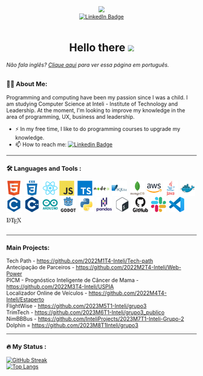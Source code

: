 <div id="header" align="center">
  <img src="https://media3.giphy.com/media/jdPMeyv9rn0hZHh8n9/giphy.gif?cid=790b76115t7v1zkfvvwba1kc02r8920k53ynd9qqx9htmkx0&rid=giphy.gif&ct=s" width="250"/>
  <div id="badges">
    <a href="https://www.linkedin.com/in/vitoraugustobarros/">
      <img src="https://img.shields.io/badge/LinkedIn-blue?style=for-the-badge&logo=linkedin&logoColor=white" alt="LinkedIn Badge"/>
    </a>
  </div>
  <img src="https://komarev.com/ghpvc/?username=dtonavitor&style=flat-square&color=blue" alt=""/>
  <h1>
    Hello there
    <img src="https://media.giphy.com/media/hvRJCLFzcasrR4ia7z/giphy.gif" width="30px"/>
  </h1>
</div>

<h6>Não fala inglês? <a href="https://github.com/dtonavitor/dtonavitor/blob/main/README.md">Clique aqui</a> para ver essa página em português.</h6>

### :man_technologist: About Me: 
Programming and computing have been my passion since I was a child. I am studying Computer Science at Inteli - Institute of Technology and Leadership. At the moment, I'm looking to improve my knowledge in the area of programming, UX, business and leadership.
- :zap: In my free time, I like to do programming courses to upgrade my knowledge.
- :mailbox: How to reach me: [![Linkedin Badge](https://img.shields.io/badge/-dtonavitor-blue?style=flat&logo=Linkedin&logoColor=white)](https://www.linkedin.com/in/vitoraugustobarros/)

---
### :hammer_and_wrench: Languages and Tools :
<div>
  <img src="https://github.com/devicons/devicon/blob/master/icons/html5/html5-original.svg" title="HTML5" alt="HTML" width="40" height="40"/>&nbsp;
  <img src="https://github.com/devicons/devicon/blob/master/icons/css3/css3-plain-wordmark.svg"  title="CSS3" alt="CSS" width="40" height="40"/>&nbsp;
  <img src="https://github.com/devicons/devicon/blob/master/icons/react/react-original.svg" title="React"  alt="React" width="40" height="40"/>
  <img src="https://github.com/devicons/devicon/blob/master/icons/javascript/javascript-original.svg" title="JavaScript" alt="JavaScript" width="40" height="40"/>&nbsp;
  <img src="https://github.com/devicons/devicon/blob/master/icons/typescript/typescript-original.svg" title="Typescript"  alt="Typescript" width="40" height="40"/>
  <img src="https://github.com/devicons/devicon/blob/master/icons/nodejs/nodejs-original-wordmark.svg" title="NodeJS" alt="NodeJS" width="40" height="40"/>&nbsp;
  <img src="https://github.com/devicons/devicon/blob/master/icons/sqlite/sqlite-original-wordmark.svg" title="SQLite"  alt="SQLite" width="40" height="40"/>&nbsp;
  <img src="https://github.com/devicons/devicon/blob/master/icons/mongodb/mongodb-original-wordmark.svg" title="mongodb"  alt="mongodb" width="40" height="40"/>
  <img src="https://github.com/devicons/devicon/blob/master/icons/amazonwebservices/amazonwebservices-original-wordmark.svg" title="AWS"  alt="AWS" width="40" height="40"/>
  <img src="https://github.com/devicons/devicon/blob/master/icons/java/java-original-wordmark.svg" title="Java"  alt="Java" width="40" height="40"/>
  <img src="https://github.com/devicons/devicon/blob/master/icons/docker/docker-original.svg" title="Docker"  alt="Docker" width="40" height="40"/>
  <img src="https://github.com/devicons/devicon/blob/master/icons/c/c-plain.svg" title="C"  alt="C" width="40" height="40"/>&nbsp;
  <img src="https://github.com/devicons/devicon/blob/master/icons/cplusplus/cplusplus-plain.svg" title="C++"  alt="C++" width="40" height="40"/>&nbsp;
  <img src="https://github.com/devicons/devicon/blob/master/icons/arduino/arduino-original-wordmark.svg" title="Arduino"  alt="Arduino" width="40" height="40"/>&nbsp;
  <img src="https://github.com/devicons/devicon/blob/master/icons/godot/godot-original-wordmark.svg" title="Godot"  alt="Godot" width="40" height="40"/>&nbsp;
  <img src="https://github.com/devicons/devicon/blob/master/icons/python/python-original.svg" title="Python" alt="Python" width="40" height="40"/>&nbsp;
  <img src="https://github.com/devicons/devicon/blob/master/icons/pandas/pandas-original-wordmark.svg" title="Pandas"  alt="Pandas" width="40" height="40"/>&nbsp;
  <img src="https://github.com/devicons/devicon/blob/master/icons/bash/bash-original.svg" title="Bash"  alt="Bash" width="40" height="40"/>&nbsp;
  <img src="https://github.com/devicons/devicon/blob/master/icons/github/github-original-wordmark.svg" title="Github" alt="Github" width="40" height="40"/>&nbsp;
  <img src="https://github.com/devicons/devicon/blob/master/icons/slack/slack-original.svg" title="Slack" alt="Slack" width="40" height="40"/>&nbsp;
  <img src="https://github.com/devicons/devicon/blob/master/icons/vscode/vscode-original.svg" title="VScode" alt="VScode" width="40" height="40"/>&nbsp;
  <img src="https://github.com/devicons/devicon/blob/master/icons/latex/latex-original.svg" title="Latex"  alt="Latex" width="40" height="40"/>
</div>

---

### Main Projects: 
<div>
   Tech Path - <a href="https://github.com/2022M1T4-Inteli/Tech-path">https://github.com/2022M1T4-Inteli/Tech-path</a><br>
   Antecipação de Parceiros - <a href="https://github.com/2022M2T4-Inteli/Web-Power"> https://github.com/2022M2T4-Inteli/Web-Power</a><br>
   PICM - Prognóstico Inteligente de Câncer de Mama - <a href="https://github.com/2022M3T4-Inteli/USPIA"> https://github.com/2022M3T4-Inteli/USPIA</a><br>
   Localizador Online de Veículos - <a href="https://github.com/2022M4T4-Inteli/Estaperto"> https://github.com/2022M4T4-Inteli/Estaperto</a><br>
   FlightWise - <a href="https://github.com/2023M5T1-Inteli/grupo3"> https://github.com/2023M5T1-Inteli/grupo3</a><br>
   TrimTech - <a href="https://github.com/2023M6T1-Inteli/grupo3_publico">https://github.com/2023M6T1-Inteli/grupo3_publico</a><br>
   NimBBBus - <a href="https://github.com/InteliProjects/2023M7T1-Inteli-Grupo-2">https://github.com/InteliProjects/2023M7T1-Inteli-Grupo-2</a><br>
   Dolphin = <a href="https://github.com/2023M8T1Inteli/grupo3">https://github.com/2023M8T1Inteli/grupo3</a><br>
</div>

---

### :fire: My Status :
[![GitHub Streak](http://github-readme-streak-stats.herokuapp.com?user=dtonavitor&theme=dark&background=000000)](https://git.io/streak-stats)<br>
[![Top Langs](https://github-readme-stats.vercel.app/api/top-langs/?username=dtonavitor&layout=compact&theme=vision-friendly-dark)](https://github.com/anuraghazra/github-readme-stats)
